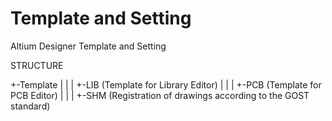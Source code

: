# Template and Setting

Altium Designer Template and Setting 

STRUCTURE

+-Template
|     |
|     +-LIB (Template for Library Editor)
|     |
|     +-PCB (Template for PCB Editor)
|     |
|     +-SHM (Registration of drawings according to the GOST standard)

